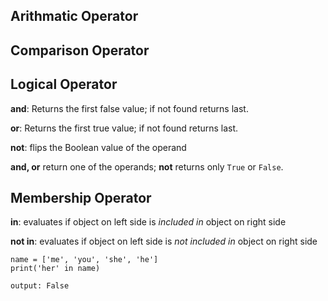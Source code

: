 ## Arithmatic Operator
## Comparison Operator
## Logical Operator
**and**: Returns the first false value; if not found returns last.

**or**: Returns the first true value; if not found returns last.

**not**: flips the Boolean value of the operand

**and, or** return one of the operands; **not** returns only `True` or `False`.

## Membership Operator
**in**: evaluates if object on left side is _included in_ object on right side

**not in**: evaluates if object on left side is _not included in_ object on right side
```
name = ['me', 'you', 'she', 'he']
print('her' in name)

output: False
```

